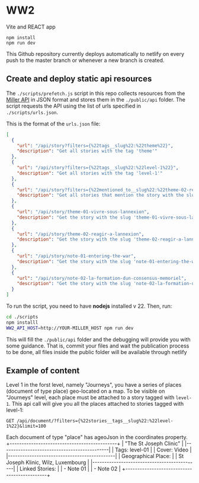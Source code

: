 # WW2

Vite and REACT app

```
npm install
npm run dev
```

This Github repository currently deploys automatically to netlify on every push to the master branch or whenever a new branch is created.

## Create and deploy static api resources

The `./scripts/prefetch.js` script in this repo collects resources from the [Miller API](https://github.com/C2DH/miller) in JSON format and stores them in the `./public/api` folder.
The script requests the API using the list of urls specified in `./scripts/urls.json`.

This is the format of the `urls.json` file:

```json
[
  {
    "url": "/api/story?filters={%22tags__slug%22:%22theme%22}",
    "description": "Get all stories with the tag 'theme'"
  },
  {
    "url": "/api/story?filters={%22tags__slug%22:%22level-1%22}",
    "description": "Get all stories with the tag 'level-1'"
  },
  {
    "url": "/api/story?filters={%22mentioned_to__slug%22:%22theme-02-reagir-a-lannexion%22}",
    "description": "Get all stories that mention the story with the slug 'theme-02-reagir-a-lannexion'"
  },
  {
    "url": "/api/story/theme-01-vivre-sous-lannexion",
    "description": "Get the story with the slug 'theme-01-vivre-sous-lannexion'"
  },
  {
    "url": "/api/story/theme-02-reagir-a-lannexion",
    "description": "Get the story with the slug 'theme-02-reagir-a-lannexion'"
  },
  {
    "url": "/api/story/note-01-entering-the-war",
    "description": "Get the story with the slug 'note-01-entering-the-war'"
  },
  {
    "url": "/api/story/note-02-la-formation-dun-consensus-memoriel",
    "description": "Get the story with the slug 'note-02-la-formation-dun-consensus-memoriel'"
  }
]
```

To run the script, you need to have **nodejs** installed v 22. Then, run:

```bash
cd ./scripts
npm installl
WW2_API_HOST=http://YOUR-MILLER_HOST npm run dev
```

This will fill the `./public/api` folder and the debugging will provide you with some guidance.
That is, commit your files and wait the publication process to be done, all files inside the public folder will be available through netlify

## Example of content

Level 1
in the forst level, namely "Journeys", you have a series of places (document of type place) geo-located on a map.
To be visible on "Journeys" level, each place must be attached to a story tagged with `level-1`. This api call will give you all the places attached to stories tagged with level-1:

```
GET /api/document/?filters={%22stories__tags__slug%22:%22level-1%22}&limit=100
```

Each document of type "place" has ageoJson in the coordinates property.
+---------------------------------------------+
|                "The St Joseph Clinic"       |
|---------------------------------------------|
| Tags: level-01                              |
| Cover: Video                                |
|---------------------------------------------|
| Geographical Place:                         |
|     St Joseph Klinic, Wilz, Luxembourg            |
|---------------------------------------------|
| Linked Stories:                             |
|     - Note 01                               |
|     - Note 02                               |
+---------------------------------------------+
